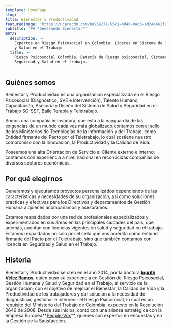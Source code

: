 ```yaml
---
template: HomePage
slug: ''
title: Bienestar y Productividad
featuredImage: 'https://ucarecdn.com/ba956271-55c1-4d46-8ad3-ad24e462f7e9/'
subtitle: '## *Generando Bienestar*'
meta:
  description: >-
    Expertos en Riesgo Psicosocial en Colombía. Líderes en Sistema de Seguridad
    y Salud en el Trabajo
  title: >-
    Riesgo Psicosocial Colombia, Batería de Riesgo psicosocial, Sistema de
    Seguridad y Salud en el trabajo.
---
```

## Quiénes somos

Bienestar y Productividad es una organización especializada en el Riesgo Psicosocial (Diagnóstico, SVE e intervención), Talento Humano, Capacitación, Asesoría y Diseño del Sistema de Salud y Seguridad en el Trabajo SG-SST, Baile Terapia y Teletrabajo.

Somos una compañía innovadora, que está a la vanguardia de las exigencias de un mundo cada vez más globalizado;contamos con el sello de los Ministerios de Tecnologías de la Información y del Trabajo, como Entidad firmante del Pacto por el Teletrabajo, lo cual sostiene nuestro compromiso con la Innovación, la Productividad y la Calidad de Vida.

Poseemos una alta Orientación de Servicio al Cliente externo e interno; contamos con experiencia a nivel nacional en reconocidas compañías de diversos sectores económicos.

## Por qué elegirnos

Generamos y ejecutamos proyectos personalizados dependiendo de las características y necesidades de su organización, así como soluciones practicas y efectivas para los Directivos y departamentos de Gestión Humana a quienes acompañamos y asesoramos.

Estamos respaldados por una red de profesionales especializados y experimentados en sus áreas en las principales ciudades del país, que además, cuentan con licencias vigentes en salud y seguridad en el trabajo.  
Estamos respaldados no solo por el sello que nos acredita como entidad firmante del Pacto por el Teletrabajo, sino que también contamos con licencia en Seguridad y Salud en el Trabajo.

## Historia

Bienestar y Productividad se creó en el año 2014, por la doctora **[Ingrith Vélez Ramos](https://www.linkedin.com/in/ingrith-v%C3%A9lez-ramos-87466669/)**, quien puso su experiencia en Gestión del Riesgo Psicosocial, Gestión Humana y Salud y Seguridad en el Trabajo, al servicio de la organización; con el objetivo de mejorar el Bienestar, la Calidad de Vida y la Productividad de los trabajadores y dar solución a la necesidad de diagnosticar, gestionar e intervenir el Riesgo Psicosocial, lo cual es un requisito del Ministerio del Trabajo de Colombia, expuesto en la Resolución 2646 de 2008. Desde sus inicios, contó con una alianza estratégica con la empresa Europea**[People-Vox](https://www.people-vox.com/presentation-de-people-vox/)**, quienes son expertos en encuestas y en la Gestión de la Satisfacción.
